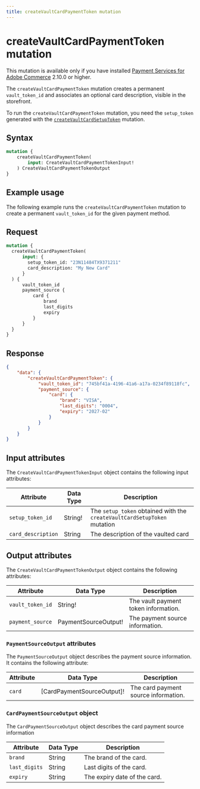 ```yaml
---
title: createVaultCardPaymentToken mutation
---
```


# createVaultCardPaymentToken mutation

<InlineAlert variant="info" slots="text" />

This mutation is available only if you have installed [Payment Services for Adobe Commerce](https://commercemarketplace.adobe.com/magento-payment-services.html) 2.10.0 or higher.

The `createVaultCardPaymentToken` mutation creates a permanent `vault_token_id` and associates an optional card description, visible in the storefront.

To run the `createVaultCardPaymentToken` mutation, you need the `setup_token` generated with the [`createVaultCardSetupToken`](create-vault-card-setup-token/) mutation.

## Syntax

```graphql
mutation { 
    createVaultCardPaymentToken(
        input: CreateVaultCardPaymentTokenInput! 
    ) CreateVaultCardPaymentTokenOutput    
}
```

## Example usage

The following example runs the `createVaultCardPaymentToken` mutation to create a permanent `vault_token_id` for the given payment method.

## Request

```graphql
mutation {
  createVaultCardPaymentToken(
      input: {
        setup_token_id: "23N11484TX9371211"
        card_description: "My New Card"
      } 
  ) {
      vault_token_id 
      payment_source { 
          card {
              brand 
              last_digits 
              expiry
          } 
      }
  }
}
```

## Response

```json
{
    "data": {
        "createVaultCardPaymentToken": {
            "vault_token_id": "745bf41a-4196-41a6-a17a-0234f89118fc",
            "payment_source": {
                "card": {
                    "brand": "VISA",
                    "last_digits": "0004",
                    "expiry": "2027-02"
                }
            }
        }
    }
} 
```

## Input attributes

The `CreateVaultCardPaymentTokenInput` object contains the following input attributes:

Attribute |  Data Type | Description
--- | --- | ---
`setup_token_id` | String! | The `setup_token` obtained with the `createVaultCardSetupToken` mutation
`card_description` | String | The description of the vaulted card

## Output attributes

The `CreateVaultCardPaymentTokenOutput` object contains the following attributes:

Attribute |  Data Type | Description
--- | --- | ---
`vault_token_id` | String! | The vault payment token information.
`payment_source` | PaymentSourceOutput! | The payment source information.

### `PaymentSourceOutput` attributes

The `PaymentSourceOutput` object describes the payment source information. It contains the following attribute:

Attribute |  Data Type | Description
--- | --- | ---
`card` | [CardPaymentSourceOutput]! | The card payment source information.

### `CardPaymentSourceOutput` object

The `CardPaymentSourceOutput` object describes the card payment source information

Attribute |  Data Type | Description
--- | --- | ---
`brand` | String | The brand of the card.
`last_digits` | String | Last digits of the card.
`expiry` | String | The expiry date of the card.
